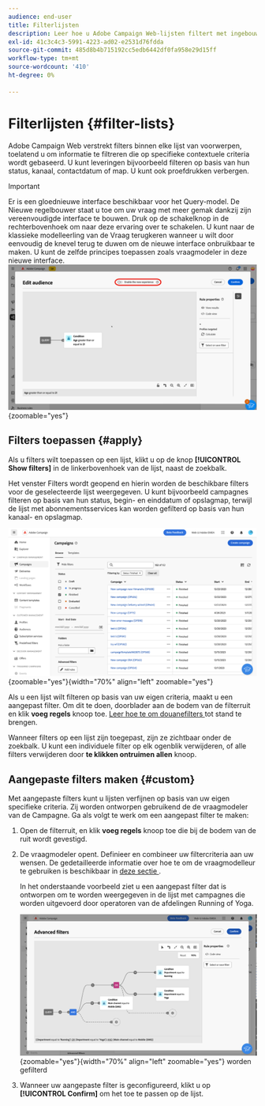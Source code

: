 ```yaml
---
audience: end-user
title: Filterlijsten
description: Leer hoe u Adobe Campaign Web-lijsten filtert met ingebouwde en aangepaste filters.
exl-id: 41c3c4c3-5991-4223-ad02-e2531d76fdda
source-git-commit: 485d8b4b715192cc5edb6442df0fa958e29d15ff
workflow-type: tm+mt
source-wordcount: '410'
ht-degree: 0%

---
```


# Filterlijsten {#filter-lists}

Adobe Campaign Web verstrekt filters binnen elke lijst van voorwerpen, toelatend u om informatie te filtreren die op specifieke contextuele criteria wordt gebaseerd. U kunt leveringen bijvoorbeeld filteren op basis van hun status, kanaal, contactdatum of map. U kunt ook proefdrukken verbergen.

>[!IMPORTANT]
>
>Er is een gloednieuwe interface beschikbaar voor het Query-model. De Nieuwe regelbouwer staat u toe om uw vraag met meer gemak dankzij zijn vereenvoudigde interface te bouwen. Druk op de schakelknop in de rechterbovenhoek om naar deze ervaring over te schakelen. U kunt naar de klassieke modelleerling van de Vraag terugkeren wanneer u wilt door eenvoudig de knevel terug te duwen om de nieuwe interface onbruikbaar te maken. U kunt de zelfde principes toepassen zoals vraagmodeler in deze nieuwe interface.
>![Beeld die knevel voor de nieuwe interface van de regelbouwer tonen ](assets/query-modeler-toggle.png){zoomable="yes"}

## Filters toepassen {#apply}

Als u filters wilt toepassen op een lijst, klikt u op de knop **[!UICONTROL Show filters]** in de linkerbovenhoek van de lijst, naast de zoekbalk.

Het venster Filters wordt geopend en hierin worden de beschikbare filters voor de geselecteerde lijst weergegeven. U kunt bijvoorbeeld campagnes filteren op basis van hun status, begin- en einddatum of opslagmap, terwijl de lijst met abonnementsservices kan worden gefilterd op basis van hun kanaal- en opslagmap.

![ ruit van Filters die beschikbare filters voor lijsten tonen ](assets/filters-pane.png){zoomable="yes"}{width="70%" align="left" zoomable="yes"}

Als u een lijst wilt filteren op basis van uw eigen criteria, maakt u een aangepast filter. Om dit te doen, doorblader aan de bodem van de filterruit en klik **voeg regels** knoop toe. [ Leer hoe te om douanefilters ](#custom) tot stand te brengen.

Wanneer filters op een lijst zijn toegepast, zijn ze zichtbaar onder de zoekbalk. U kunt een individuele filter op elk ogenblik verwijderen, of alle filters verwijderen door **te klikken ontruimen allen** knoop.

## Aangepaste filters maken {#custom}

Met aangepaste filters kunt u lijsten verfijnen op basis van uw eigen specifieke criteria. Zij worden ontworpen gebruikend de de vraagmodeler van de Campagne. Ga als volgt te werk om een aangepast filter te maken:

1. Open de filterruit, en klik **voeg regels** knoop toe die bij de bodem van de ruit wordt gevestigd.

1. De vraagmodeler opent. Definieer en combineer uw filtercriteria aan uw wensen. De gedetailleerde informatie over hoe te om de vraagmodelleur te gebruiken is beschikbaar in [ deze sectie ](../query/query-modeler-overview.md).

   In het onderstaande voorbeeld ziet u een aangepast filter dat is ontworpen om te worden weergegeven in de lijst met campagnes die worden uitgevoerd door operatoren van de afdelingen Running of Yoga.

   ![ het filtervoorbeeld van de Douane die campagnes van SMS tonen door afdeling ](assets/filters-sample.png){zoomable="yes"}{width="70%" align="left" zoomable="yes"} worden gefilterd

1. Wanneer uw aangepaste filter is geconfigureerd, klikt u op **[!UICONTROL Confirm]** om het toe te passen op de lijst.